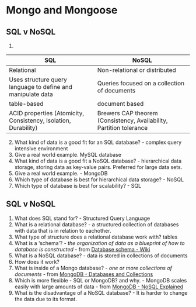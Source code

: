 # Mongo and Mongoose

## SQL v NoSQL

1. 
| SQL  | NoSQL|
|----------|-------|
|Relational| Non-relational or distributed|
|Uses structure query language to define and manipulate data| Queries focused on a collection of documents|
| table-based | document based |
| ACID properties (Atomicity, Consistency, Isolation, Durability) | Brewers CAP theorem (Consistency, Availability, Partition tolerance|

2. What kind of data is a good fit for an SQL database? - complex query intensive environment
3. Give a real world example. MySQL database
4. What kind of data is a good fit a NoSQL database? - hierarchical data storage, storing data as key-value pairs. Preferred for large data sets.
5. Give a real world example. - MongoDB
6. Which type of database is best for hierarchical data storage? - NoSQL
7. Which type of database is best for scalability? - SQL

## SQL v NoSQL

1. What does SQL stand for? - Structured Query Language
2. What is a relational database? - a structured collection of databases with data that is in relation to eachother.
3. What type of structure does a relational database work with? tables
4. What is a ‘schema’? - *the organization of data as a blueprint of how to database is constructed* - from [Database schema - Wiki](https://en.wikipedia.org/wiki/Database_schema)
5. What is a NoSQL database? - data is stored in collections of documents
6. How does it work?
7. What is inside of a Mongo database? - *one or more collections of documents* - from [MongoDB - Databases and Collections](https://www.mongodb.com/docs/manual/core/databases-and-collections/#:~:text=MongoDB%20stores%20data%20records%20as,or%20more%20collections%20of%20documents.)
8. Which is more flexible - SQL or MongoDB? and why. - MongoDB scales easily with large amounts of data - from [MongoDB - NoSQL Explained](https://www.mongodb.com/nosql-explained)
9. What is the disadvantage of a NoSQL database? - It is harder to change the data due to its format.
